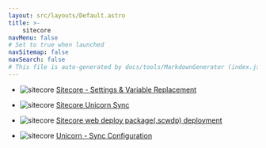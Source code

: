 ```yaml
---
layout: src/layouts/Default.astro
title: >-
    sitecore
navMenu: false
# Set to true when launched
navSitemap: false
navSearch: false
# This file is auto-generated by docs/tools/MarkdownGenerator (index.js)
---
```


<ul>

<li>

![sitecore](https://i.octopus.com/library/step-templates/sitecore.png) [Sitecore - Settings & Variable Replacement](/integrations/sitecore/sitecore-settings--variable-replacement)

</li>
        
<li>

![sitecore](https://i.octopus.com/library/step-templates/sitecore.png) [Sitecore Unicorn Sync](/integrations/sitecore/sitecore-unicorn-sync)

</li>
        
<li>

![sitecore](https://i.octopus.com/library/step-templates/sitecore.png) [Sitecore web deploy package(.scwdp) deployment](/integrations/sitecore/sitecore-web-deploy-packagescwdp-deployment)

</li>
        
<li>

![sitecore](https://i.octopus.com/library/step-templates/sitecore.png) [Unicorn - Sync Configuration](/integrations/sitecore/unicorn-sync-configuration)

</li>
        
</ul>
